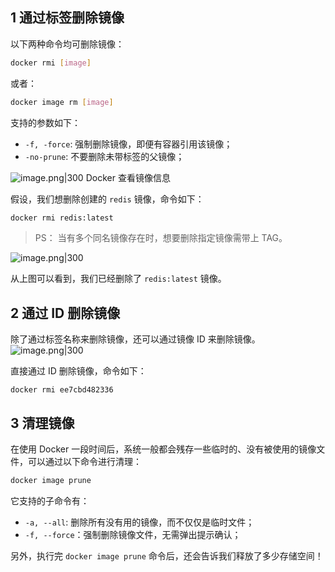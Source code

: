 ## 1 通过标签删除镜像

以下两种命令均可删除镜像：

```bash
docker rmi [image]
```

或者：

```bash
docker image rm [image]
```

支持的参数如下：
- `-f, -force`: 强制删除镜像，即便有容器引用该镜像；
- `-no-prune`: 不要删除未带标签的父镜像；

![image.png|300](https://my-obsidian-image.oss-cn-guangzhou.aliyuncs.com/2024/05/91a1b29008f545b12ddcd255d9a73d8b.png)
Docker 查看镜像信息

假设，我们想删除创建的 `redis` 镜像，命令如下：

```bash
docker rmi redis:latest
```

> PS： 当有多个同名镜像存在时，想要删除指定镜像需带上 TAG。

![image.png|300](https://my-obsidian-image.oss-cn-guangzhou.aliyuncs.com/2024/05/a9c37346f911f38781cd022a5561f22e.png)

从上图可以看到，我们已经删除了 `redis:latest` 镜像。

## 2 通过 ID 删除镜像

除了通过标签名称来删除镜像，还可以通过镜像 ID 来删除镜像。
![image.png|300](https://my-obsidian-image.oss-cn-guangzhou.aliyuncs.com/2024/05/93c232895827989cc99154624dc9c0fe.png)


直接通过 ID 删除镜像，命令如下：
```bach
docker rmi ee7cbd482336
```

## 3 清理镜像

在使用 Docker 一段时间后，系统一般都会残存一些临时的、没有被使用的镜像文件，可以通过以下命令进行清理：

```bash
docker image prune
```

它支持的子命令有：

- `-a, --all`: 删除所有没有用的镜像，而不仅仅是临时文件；
- `-f, --force`：强制删除镜像文件，无需弹出提示确认；

另外，执行完 `docker image prune` 命令后，还会告诉我们释放了多少存储空间！